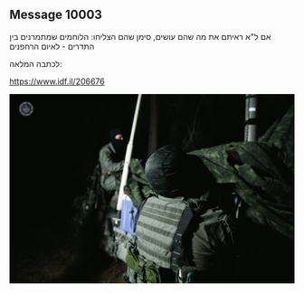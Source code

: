 ## Message 10003

אם ל"א ראיתם את מה שהם עושים, סימן שהם הצליחו:
הלוחמים שמתמרנים בין התדרים - לאיום הרחפנים

לכתבה המלאה:

https://www.idf.il/206676

![Photo](./10003/10003_photo.jpg)
